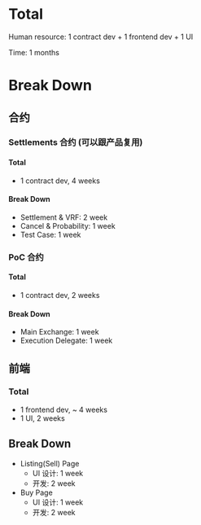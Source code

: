# Total

Human resource: 1 contract dev + 1 frontend dev + 1 UI

Time: 1 months

# Break Down
## 合约
### Settlements 合约 (可以跟产品复用)
#### Total
- 1 contract dev, 4 weeks

#### Break Down
- Settlement & VRF: 2 week
- Cancel & Probability: 1 week
- Test Case: 1 week

### PoC 合约
#### Total
- 1 contract dev, 2 weeks

#### Break Down
- Main Exchange: 1 week
- Execution Delegate: 1 week

## 前端
### Total
- 1 frontend dev, ~ 4 weeks
- 1 UI, 2 weeks

## Break Down
- Listing(Sell) Page
    - UI 设计: 1 week
    - 开发: 2 week
- Buy Page
    - UI 设计: 1 week
    - 开发: 2 week
